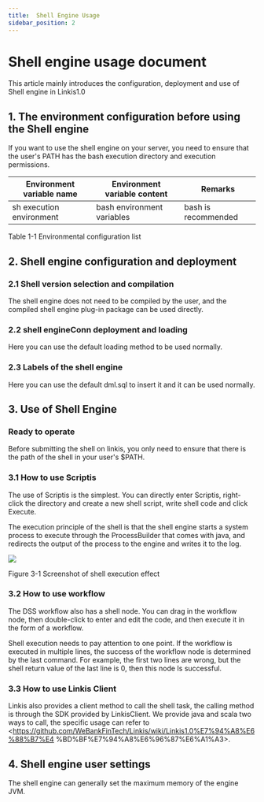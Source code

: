 ```yaml
---
title:  Shell Engine Usage
sidebar_position: 2
---
```


# Shell engine usage document

This article mainly introduces the configuration, deployment and use of Shell engine in Linkis1.0
## 1. The environment configuration before using the Shell engine

If you want to use the shell engine on your server, you need to ensure that the user's PATH has the bash execution directory and execution permissions.

| Environment variable name | Environment variable content | Remarks             |
|---------------------------|------------------------------|---------------------|
| sh execution environment  | bash environment variables    | bash is recommended |

Table 1-1 Environmental configuration list

## 2. Shell engine configuration and deployment

### 2.1 Shell version selection and compilation

The shell engine does not need to be compiled by the user, and the compiled shell engine plug-in package can be used directly.
### 2.2 shell engineConn deployment and loading

Here you can use the default loading method to be used normally.

### 2.3 Labels of the shell engine

Here you can use the default dml.sql to insert it and it can be used normally.

## 3. Use of Shell Engine

### Ready to operate

Before submitting the shell on linkis, you only need to ensure that there is the path of the shell in your user's $PATH.

### 3.1 How to use Scriptis

The use of Scriptis is the simplest. You can directly enter Scriptis, right-click the directory and create a new shell script, write shell code and click Execute.

The execution principle of the shell is that the shell engine starts a system process to execute through the ProcessBuilder that comes with java, and redirects the output of the process to the engine and writes it to the log.

![](/Images/EngineUsage/shell-run.png)

Figure 3-1 Screenshot of shell execution effect

### 3.2 How to use workflow

The DSS workflow also has a shell node. You can drag in the workflow node, then double-click to enter and edit the code, and then execute it in the form of a workflow.

Shell execution needs to pay attention to one point. If the workflow is executed in multiple lines, the success of the workflow node is determined by the last command. For example, the first two lines are wrong, but the shell return value of the last line is 0, then this node Is successful.

### 3.3 How to use Linkis Client

Linkis also provides a client method to call the shell task, the calling method is through the SDK provided by LinkisClient. We provide java and scala two ways to call, the specific usage can refer to <https://github.com/WeBankFinTech/Linkis/wiki/Linkis1.0%E7%94%A8%E6%88%B7%E4 %BD%BF%E7%94%A8%E6%96%87%E6%A1%A3>.

## 4. Shell engine user settings

The shell engine can generally set the maximum memory of the engine JVM.
